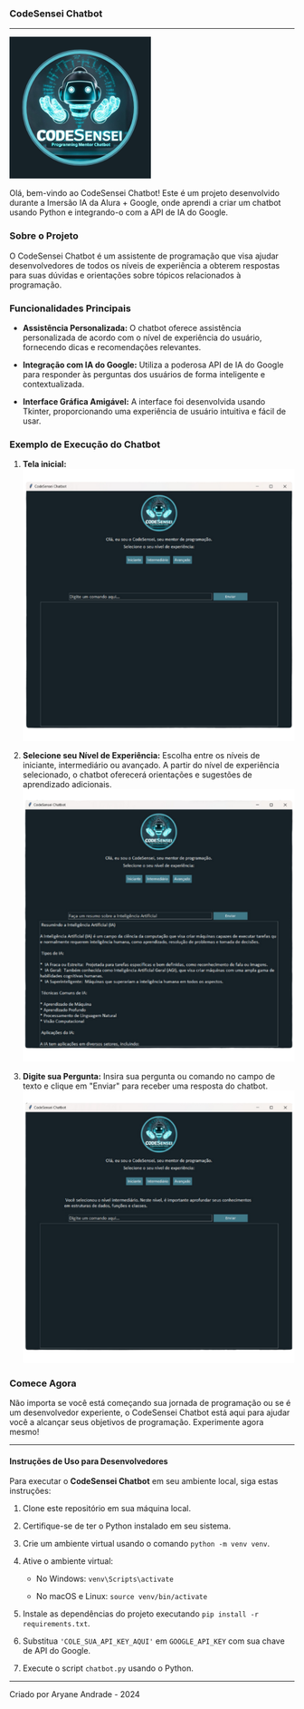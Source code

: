 ### CodeSensei Chatbot

---

![Logo do CodeSensei](img/logo2.png)

Olá, bem-vindo ao CodeSensei Chatbot! Este é um projeto desenvolvido durante a Imersão IA da Alura + Google, onde aprendi a criar um chatbot usando Python e integrando-o com a API de IA do Google.

### Sobre o Projeto

O CodeSensei Chatbot é um assistente de programação que visa ajudar desenvolvedores de todos os níveis de experiência a obterem respostas para suas dúvidas e orientações sobre tópicos relacionados à programação.

### Funcionalidades Principais

- **Assistência Personalizada:** O chatbot oferece assistência personalizada de acordo com o nível de experiência do usuário, fornecendo dicas e recomendações relevantes.
  
- **Integração com IA do Google:** Utiliza a poderosa API de IA do Google para responder às perguntas dos usuários de forma inteligente e contextualizada.
  
- **Interface Gráfica Amigável:** A interface foi desenvolvida usando Tkinter, proporcionando uma experiência de usuário intuitiva e fácil de usar.

### Exemplo de Execução do Chatbot

1.  **Tela inicial:**
![Foto da Tela inicial](telas_img/1.png)

2.  **Selecione seu Nível de Experiência:** Escolha entre os níveis de iniciante, intermediário ou avançado. A partir do nível de experiência selecionado, o chatbot oferecerá orientações e sugestões de aprendizado adicionais.
![Foto do Nivel de Experiência Selecionado](telas_img/2.png)

3. **Digite sua Pergunta:** Insira sua pergunta ou comando no campo de texto e clique em "Enviar" para receber uma resposta do chatbot.
![Foto do Exemplo de Pergunta ao Chat](telas_img/3.png)

### Comece Agora

Não importa se você está começando sua jornada de programação ou se é um desenvolvedor experiente, o CodeSensei Chatbot está aqui para ajudar você a alcançar seus objetivos de programação. Experimente agora mesmo!

--- 

#### Instruções de Uso para Desenvolvedores

Para executar o **CodeSensei Chatbot** em seu ambiente local, siga estas instruções: 

1. Clone este repositório em sua máquina local. 

2. Certifique-se de ter o Python instalado em seu sistema. 

3. Crie um ambiente virtual usando o comando `python -m venv venv`. 

4. Ative o ambiente virtual: 

    - No Windows: `venv\Scripts\activate` 

    - No macOS e Linux: `source venv/bin/activate` 

5. Instale as dependências do projeto executando `pip install -r requirements.txt`. 

6. Substitua `'COLE_SUA_API_KEY_AQUI'` em `GOOGLE_API_KEY` com sua chave de API do Google. 

7. Execute o script `chatbot.py` usando o Python. 
--- 

Criado por Aryane Andrade - 2024
 
